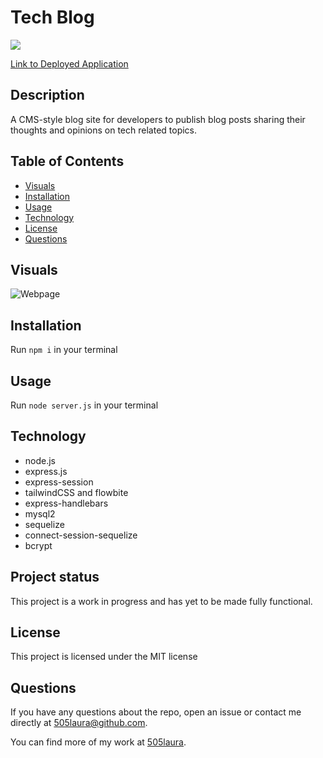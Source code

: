 # Tech Blog

![](https://img.shields.io/badge/license-MIT-green)

[Link to Deployed Application](https://laura505-tech-blog.herokuapp.com/)

## Description
A CMS-style blog site for developers to publish blog posts sharing their thoughts and opinions on tech related topics.

## Table of Contents
  - [Visuals](#visuals)
  - [Installation](#installation)
  - [Usage](#usage)
  - [Technology](#technology)
  - [License](#license)
  - [Questions](#questions)

## Visuals
![Webpage]()

## Installation
Run `npm i` in your terminal

## Usage
Run `node server.js` in your terminal

## Technology
- node.js
- express.js
- express-session
- tailwindCSS and flowbite
- express-handlebars
- mysql2
- sequelize
- connect-session-sequelize
- bcrypt

## Project status
This project is a work in progress and has yet to be made fully functional. 

## License
This project is licensed under the MIT license

## Questions
If you have any questions about the repo, open an issue or contact me directly at 505laura@github.com.

You can find more of my work at [505laura](https://github.com/505laura).
